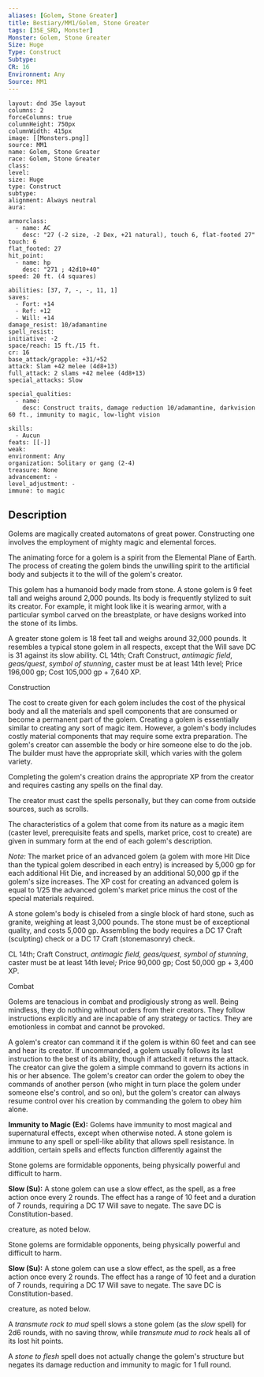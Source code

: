 ```yaml
---
aliases: [Golem, Stone Greater]
title: Bestiary/MM1/Golem, Stone Greater
tags: [35E_SRD, Monster]
Monster: Golem, Stone Greater
Size: Huge
Type: Construct
Subtype: 
CR: 16
Environnent: Any
Source: MM1
---
```


```statblock
layout: dnd 35e layout
columns: 2
forceColumns: true
columnHeight: 750px
columnWidth: 415px
image: [[Monsters.png]]
source: MM1
name: Golem, Stone Greater
race: Golem, Stone Greater
class: 
level: 
size: Huge
type: Construct
subtype: 
alignment: Always neutral
aura: 

armorclass:
  - name: AC
    desc: "27 (-2 size, -2 Dex, +21 natural), touch 6, flat-footed 27"
touch: 6
flat_footed: 27
hit_point:
  - name: hp
    desc: "271 ; 42d10+40"
speed: 20 ft. (4 squares)

abilities: [37, 7, -, -, 11, 1]
saves:
  - Fort: +14
  - Ref: +12
  - Will: +14
damage_resist: 10/adamantine
spell_resist: 
initiative: -2
space/reach: 15 ft./15 ft.
cr: 16
base_attack/grapple: +31/+52
attack: Slam +42 melee (4d8+13)
full_attack: 2 slams +42 melee (4d8+13)
special_attacks: Slow

special_qualities:
  - name: 
    desc: Construct traits, damage reduction 10/adamantine, darkvision 60 ft., immunity to magic, low-light vision

skills:
  - Aucun
feats: [[-]]
weak: 
environment: Any
organization: Solitary or gang (2-4)
treasure: None
advancement: -
level_adjustment: -
immune: to magic
```

## Description

<p>Golems are magically created automatons of great power. Constructing one involves the employment of mighty magic and elemental forces.</p>
<p>The animating force for a golem is a spirit from the Elemental Plane of Earth. The process of creating the golem binds the unwilling spirit to the artificial body and subjects it to the will of the golem's creator.</p>
<p>This golem has a humanoid body made from stone. A stone golem is 9 feet tall and weighs around 2,000 pounds. Its body is frequently stylized to suit its creator. For example, it might look like it is wearing armor, with a particular symbol carved on the breastplate, or have designs worked into the stone of its limbs.</p>
<p>A greater stone golem is 18 feet tall and weighs around 32,000 pounds. It resembles a typical stone golem in all respects, except that the Will save DC is 31 against its slow ability. CL 14th; Craft Construct, <i>antimagic field</i>, <i>geas/quest</i>, <i>symbol of stunning</i>, caster must be at least 14th level; Price 196,000 gp; Cost 105,000 gp + 7,640 XP.</p>
<p>Construction</p>
<p>The cost to create given for each golem includes the cost of the physical body and all the materials and spell components that are consumed or become a permanent part of the golem. Creating a golem is essentially similar to creating any sort of magic item. However, a golem's body includes costly material components that may require some extra preparation. The golem's creator can assemble the body or hire someone else to do the job. The builder must have the appropriate skill, which varies with the golem variety.</p>
<p>Completing the golem's creation drains the appropriate XP from the creator and requires casting any spells on the final day.</p>
<p>The creator must cast the spells personally, but they can come from outside sources, such as scrolls.</p>
<p>The characteristics of a golem that come from its nature as a magic item (caster level, prerequisite feats and spells, market price, cost to create) are given in summary form at the end of each golem's description.</p>
<p>
            <i>Note:</i> The market price of an advanced golem (a golem with more Hit Dice than the typical golem described in each entry) is increased by 5,000 gp for each additional Hit Die, and increased by an additional 50,000 gp if the golem's size increases. The XP cost for creating an advanced golem is equal to 1/25 the advanced golem's market price minus the cost of the special materials required.</p>
<p>A stone golem's body is chiseled from a single block of hard stone, such as granite, weighing at least 3,000 pounds. The stone must be of exceptional quality, and costs 5,000 gp. Assembling the body requires a DC 17 Craft (sculpting) check or a DC 17 Craft (stonemasonry) check.</p>
<p>CL 14th; Craft Construct, <i>antimagic field, geas/quest, symbol of stunning</i>, caster must be at least 14th level<i>;</i> Price 90,000 gp; Cost 50,000 gp + 3,400 XP.</p>
<p>Combat</p>
<p>Golems are tenacious in combat and prodigiously strong as well. Being mindless, they do nothing without orders from their creators. They follow instructions explicitly and are incapable of any strategy or tactics. They are emotionless in combat and cannot be provoked.</p>
<p>A golem's creator can command it if the golem is within 60 feet and can see and hear its creator. If uncommanded, a golem usually follows its last instruction to the best of its ability, though if attacked it returns the attack. The creator can give the golem a simple command to govern its actions in his or her absence. The golem's creator can order the golem to obey the commands of another person (who might in turn place the golem under someone else's control, and so on), but the golem's creator can always resume control over his creation by commanding the golem to obey him alone.</p>
<p>
            <b>Immunity to Magic (Ex):</b> Golems have immunity to most magical and supernatural effects, except when otherwise noted. A stone golem is immune to any spell or spell-like ability that allows spell resistance. In addition, certain spells and effects function differently against the <p>Stone golems are formidable opponents, being physically powerful and difficult to harm.</p><p><b>Slow (Su):</b> A stone golem can use a slow effect, as the spell, as a free action once every 2 rounds. The effect has a range of 10 feet and a duration of 7 rounds, requiring a DC 17 Will save to negate. The save DC is Constitution-based.</p> creature, as noted below.</p>
<p>Stone golems are formidable opponents, being physically powerful and difficult to harm.</p>
<p><b>Slow (Su):</b> A stone golem can use a slow effect, as the spell, as a free action once every 2 rounds. The effect has a range of 10 feet and a duration of 7 rounds, requiring a DC 17 Will save to negate. The save DC is Constitution-based.</p> creature, as noted below.
<p>A <i>transmute rock to mud</i> spell slows a stone golem (as the <i>slow</i> spell) for 2d6 rounds, with no saving throw, while <i>transmute mud to rock</i> heals all of its lost hit points.</p>
<p>A <i>stone to flesh</i> spell does not actually change the golem's structure but negates its damage reduction and immunity to magic for 1 full round.</p>